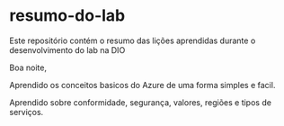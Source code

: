 # resumo-do-lab
Este repositório contém o resumo das lições aprendidas durante o desenvolvimento do lab na DIO

Boa noite,

Aprendido os conceitos basicos do Azure de uma forma simples e facil.

Aprendido sobre conformidade, segurança, valores, regiões e tipos de serviços.
